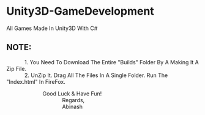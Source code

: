 # Unity3D-GameDevelopment
All Games Made In Unity3D With C#
<h2><b>NOTE:</b></h2>
&nbsp;&nbsp;&nbsp;&nbsp;&nbsp;&nbsp;&nbsp;&nbsp;&nbsp;&nbsp;&nbsp;&nbsp;1. You Need To Download The Entire "Builds" Folder By A Making It A Zip File.<br>
&nbsp;&nbsp;&nbsp;&nbsp;&nbsp;&nbsp;&nbsp;&nbsp;&nbsp;&nbsp;&nbsp;&nbsp;2. UnZip It. Drag All The Files In A Single Folder. Run The "Index.html" In FireFox.<br>

&nbsp;&nbsp;&nbsp;&nbsp;&nbsp;&nbsp;&nbsp;&nbsp;&nbsp;&nbsp;&nbsp;&nbsp;&nbsp;&nbsp;&nbsp;&nbsp;&nbsp;&nbsp;&nbsp;&nbsp;&nbsp;&nbsp;&nbsp;&nbsp;Good Luck & Have Fun!<br>&nbsp;&nbsp;&nbsp;&nbsp;&nbsp;&nbsp;&nbsp;&nbsp;&nbsp;&nbsp;&nbsp;&nbsp;&nbsp;&nbsp;&nbsp;&nbsp;&nbsp;&nbsp;&nbsp;&nbsp;&nbsp;&nbsp;&nbsp;&nbsp;&nbsp;&nbsp;&nbsp;&nbsp;&nbsp;&nbsp;&nbsp;&nbsp;&nbsp;&nbsp;&nbsp;&nbsp;&nbsp;Regards,<br>&nbsp;&nbsp;&nbsp;&nbsp;&nbsp;&nbsp;&nbsp;&nbsp;&nbsp;&nbsp;&nbsp;&nbsp;&nbsp;&nbsp;&nbsp;&nbsp;&nbsp;&nbsp;&nbsp;&nbsp;&nbsp;&nbsp;&nbsp;&nbsp;&nbsp;&nbsp;&nbsp;&nbsp;&nbsp;&nbsp;&nbsp;&nbsp;&nbsp;&nbsp;&nbsp;&nbsp;&nbsp;Abinash

